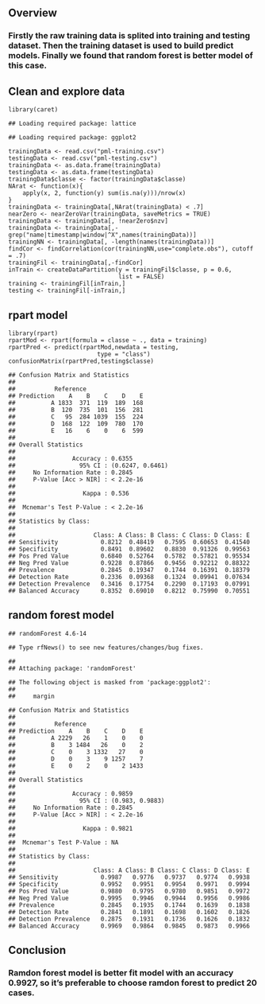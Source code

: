 Overview
--------

### Firstly the raw training data is splited into training and testing dataset. Then the training dataset is used to build predict models. Finally we found that random forest is better model of this case.

Clean and explore data
----------------------

    library(caret)

    ## Loading required package: lattice

    ## Loading required package: ggplot2

    trainingData <- read.csv("pml-training.csv")
    testingData <- read.csv("pml-testing.csv")
    trainingData <- as.data.frame(trainingData)
    testingData <- as.data.frame(testingData)
    trainingData$classe <- factor(trainingData$classe)
    NArat <- function(x){
        apply(x, 2, function(y) sum(is.na(y)))/nrow(x)
    }
    trainingData <- trainingData[,NArat(trainingData) < .7]
    nearZero <- nearZeroVar(trainingData, saveMetrics = TRUE)
    trainingData <- trainingData[, !nearZero$nzv]
    trainingData <- trainingData[,-grep("name|timestamp|window|^X",names(trainingData))]
    trainingNN <- trainingData[, -length(names(trainingData))]
    findCor <- findCorrelation(cor(trainingNN,use="complete.obs"), cutoff = .7)
    trainingFil <- trainingData[,-findCor]
    inTrain <- createDataPartition(y = trainingFil$classe, p = 0.6, 
                                   list = FALSE) 
    training <- trainingFil[inTrain,]
    testing <- trainingFil[-inTrain,]

rpart model
-----------

    library(rpart)
    rpartMod <- rpart(formula = classe ~ ., data = training)
    rpartPred <- predict(rpartMod,newdata = testing,
                             type = "class")
    confusionMatrix(rpartPred,testing$classe)

    ## Confusion Matrix and Statistics
    ## 
    ##           Reference
    ## Prediction    A    B    C    D    E
    ##          A 1833  371  119  189  168
    ##          B  120  735  101  156  281
    ##          C   95  284 1039  155  224
    ##          D  168  122  109  780  170
    ##          E   16    6    0    6  599
    ## 
    ## Overall Statistics
    ##                                           
    ##                Accuracy : 0.6355          
    ##                  95% CI : (0.6247, 0.6461)
    ##     No Information Rate : 0.2845          
    ##     P-Value [Acc > NIR] : < 2.2e-16       
    ##                                           
    ##                   Kappa : 0.536           
    ##                                           
    ##  Mcnemar's Test P-Value : < 2.2e-16       
    ## 
    ## Statistics by Class:
    ## 
    ##                      Class: A Class: B Class: C Class: D Class: E
    ## Sensitivity            0.8212  0.48419   0.7595  0.60653  0.41540
    ## Specificity            0.8491  0.89602   0.8830  0.91326  0.99563
    ## Pos Pred Value         0.6840  0.52764   0.5782  0.57821  0.95534
    ## Neg Pred Value         0.9228  0.87866   0.9456  0.92212  0.88322
    ## Prevalence             0.2845  0.19347   0.1744  0.16391  0.18379
    ## Detection Rate         0.2336  0.09368   0.1324  0.09941  0.07634
    ## Detection Prevalence   0.3416  0.17754   0.2290  0.17193  0.07991
    ## Balanced Accuracy      0.8352  0.69010   0.8212  0.75990  0.70551

random forest model
-------------------

    ## randomForest 4.6-14

    ## Type rfNews() to see new features/changes/bug fixes.

    ## 
    ## Attaching package: 'randomForest'

    ## The following object is masked from 'package:ggplot2':
    ## 
    ##     margin

    ## Confusion Matrix and Statistics
    ## 
    ##           Reference
    ## Prediction    A    B    C    D    E
    ##          A 2229   26    1    0    0
    ##          B    3 1484   26    0    2
    ##          C    0    3 1332   27    0
    ##          D    0    3    9 1257    7
    ##          E    0    2    0    2 1433
    ## 
    ## Overall Statistics
    ##                                          
    ##                Accuracy : 0.9859         
    ##                  95% CI : (0.983, 0.9883)
    ##     No Information Rate : 0.2845         
    ##     P-Value [Acc > NIR] : < 2.2e-16      
    ##                                          
    ##                   Kappa : 0.9821         
    ##                                          
    ##  Mcnemar's Test P-Value : NA             
    ## 
    ## Statistics by Class:
    ## 
    ##                      Class: A Class: B Class: C Class: D Class: E
    ## Sensitivity            0.9987   0.9776   0.9737   0.9774   0.9938
    ## Specificity            0.9952   0.9951   0.9954   0.9971   0.9994
    ## Pos Pred Value         0.9880   0.9795   0.9780   0.9851   0.9972
    ## Neg Pred Value         0.9995   0.9946   0.9944   0.9956   0.9986
    ## Prevalence             0.2845   0.1935   0.1744   0.1639   0.1838
    ## Detection Rate         0.2841   0.1891   0.1698   0.1602   0.1826
    ## Detection Prevalence   0.2875   0.1931   0.1736   0.1626   0.1832
    ## Balanced Accuracy      0.9969   0.9864   0.9845   0.9873   0.9966

Conclusion
----------

### Ramdon forest model is better fit model with an accuracy 0.9927, so it’s preferable to choose ramdon forest to predict 20 cases.
